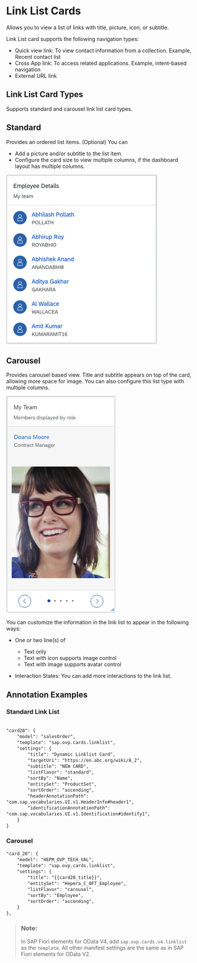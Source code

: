 <!-- loio0326f910c6af4fb1b86f2810ee10419e -->

# Link List Cards

Allows you to view a list of links with title, picture, icon, or subtitle.



Link List card supports the following navigation types:

-   Quick view link: To view contact information from a collection. Example, Recent contact list
-   Cross App link: To access related applications. Example, intent-based navigation
-   External URL link



## Link List Card Types

Supports standard and carousel link list card types.



## Standard

Provides an ordered list items. \(Optional\) You can

-   Add a picture and/or subtitle to the list item.
-   Configure the card size to view multiple columns, if the dashboard layout has multiple columns.

![](images/StandardLLC_f27c6ec.png)



## Carousel

Provides carousel based view. Title and subtitle appears on top of the card, allowing more space for image. You can also configure this list type with multiple columns.

![](images/CarouselLLC_4a16a45.png)



You can customize the information in the link list to appear in the following ways:

-   One or two line\(s\) of
    -   Text only
    -   Text with icon supports image control
    -   Text with image supports avatar control

-   Interaction States: You can add more interactions to the link list.



## Annotation Examples



### Standard Link List

```

"card20": {
    "model": "salesOrder",
    "template": "sap.ovp.cards.linklist",
    "settings": {
        "title": "Dynamic Linklist Card",
        "targetUri": "https://en.abc.org/wiki/A_2",
        "subtitle": "NEW CARD",
        "listFlavor": "standard",
        "sortBy": "Name",
        "entitySet": "ProductSet",
        "sortOrder": "ascending",
        "headerAnnotationPath": "com.sap.vocabularies.UI.v1.HeaderInfo#header1",
        "identificationAnnotationPath": "com.sap.vocabularies.UI.v1.Identification#identify1",
    }
}

```



### Carousel

```
"card_20": {
    "model": "HEPM_OVP_TECH_VAL",
    "template": "sap.ovp.cards.linklist",
    "settings": {
        "title": "{{card20_title}}",
        "entitySet": "Hepmra_C_OFT_Employee",
        "listFlavor": "carousel",
        "sortBy": "Employee",
        "sortOrder": "ascending",
    }
},
```

> ### Note:  
> In SAP Fiori elements for OData V4, add `sap.ovp.cards.v4.linklist` as the `template`. All other manifest settings are the same as in SAP Fiori elements for OData V2.

